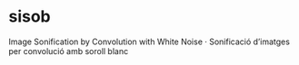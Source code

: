 # sisob
Image Sonification by Convolution with White Noise · Sonificació d’imatges per convolució amb soroll blanc
